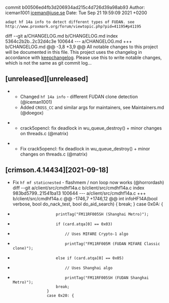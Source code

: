 commit b00506ed4fb3d206934ad215c4d726d39a98ab93
Author: iceman1001 <iceman@iuse.se>
Date:   Tue Sep 21 19:59:09 2021 +0200

    adapt hf 14a info to detect different types of FUDAN. see http://www.proxmark.org/forum/viewtopic.php?pid=41195#p41195

diff --git a/CHANGELOG.md b/CHANGELOG.md
index 5364c2b2b..2c32d4c3e 100644
--- a/CHANGELOG.md
+++ b/CHANGELOG.md
@@ -3,8 +3,9 @@ All notable changes to this project will be documented in this file.
 This project uses the changelog in accordance with [keepchangelog](http://keepachangelog.com/). Please use this to write notable changes, which is not the same as git commit log...
 
 ## [unreleased][unreleased]
+ - Changed `hf 14a info` - different FUDAN clone detection (@iceman1001)
  - Added `CROSS_CC` and similar args for maintainers, see Maintainers.md (@doegox)
- - crack5opencl: fix deadlock in wu_queue_destroy() + minor changes on threads.c (@matrix)
+ - Fix crack5opencl: fix deadlock in wu_queue_destroy() + minor changes on threads.c (@matrix)
 
 ## [crimson.4.14434][2021-09-18]
  - Fix `hf mf staticnested` - flashmem / non loop now works (@horrordash)
diff --git a/client/src/cmdhf14a.c b/client/src/cmdhf14a.c
index 983bd5799..21541ba13 100644
--- a/client/src/cmdhf14a.c
+++ b/client/src/cmdhf14a.c
@@ -1746,7 +1746,12 @@ int infoHF14A(bool verbose, bool do_nack_test, bool do_aid_search) {
                         break;
                     }
                     case 0x0A: {
-                        printTag("FM11RF005SH (Shanghai Metro)");
+                        if (card.atqa[0] == 0x03)
+                            // Uses MIFARE Crypto-1 algo
+                            printTag("FM11RF005M (FUDAN MIFARE Classic clone)");
+                        else if (card.atqa[0] == 0x05)
+                            // Uses Shanghai algo
+                            printTag("FM11RF005SH (FUDAN Shanghai Metro)");
                         break;
                     }
                     case 0x20: {
